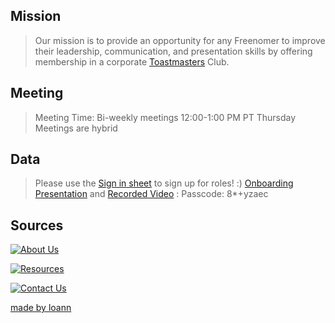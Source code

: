 ## Mission

> Our mission is to provide an opportunity for any Freenomer to improve their leadership, communication, and presentation skills by offering membership in a corporate [Toastmasters](https://www.toastmasters.org/) Club.

## Meeting

>Meeting Time: 
Bi-weekly meetings 
12:00-1:00 PM PT Thursday
Meetings are hybrid

## Data

>Please use the [Sign in sheet](https://docs.google.com/spreadsheets/d/1jW4MePieySrMCQtQaZQiDxJsRtbIGqPNCfw_ZUXUnb8/edit#gid=0) to sign up for roles! :)
>[Onboarding Presentation](https://docs.google.com/presentation/d/19BIav3gX7NMazW1KUauUfsQc7K1KDcgN8msLSrHngPE/edit#slide=id.g1441aad34c5_0_96) and [Recorded Video](https://freenome.zoom.us/rec/share/OnPi01rI_NlYpHLEVGs9f7d_fQ5l1kOwnTwCfdvmSgWjD7-EksqpBS92CR7yE6mh.LZ0x47uzW_HuJEg6) : Passcode: 8*+yzaec

## Sources
[![About Us ](https://user-images.githubusercontent.com/99045240/178068409-2ff1e7ac-f65e-4316-b608-daf50bfc200d.png)](https://loannhoa.github.io/About-Us/)

[![Resources](https://user-images.githubusercontent.com/99045240/178068492-b5f5799c-a140-4315-a7ee-b462ae361eec.png)](https://loannhoa.github.io/Resources/)

[![Contact Us ](https://user-images.githubusercontent.com/99045240/178068531-73148de1-c9a5-4c3f-ae4f-2b2328b0a3d4.png)](https://loannhoa.github.io/Contact-Us/)

[made by loann](https://github.com/loannhoa)
